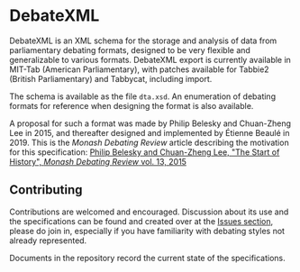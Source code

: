 # DebateXML
DebateXML is an XML schema for the storage and analysis of data from parliamentary debating formats, designed to be very flexible and generalizable to various formats. DebateXML export is currently available in MIT-Tab (American Parliamentary), with patches available for Tabbie2 (British Parliamentary) and Tabbycat, including import.

The schema is available as the file `dta.xsd`. An enumeration of debating formats for reference when designing the format is also available.

A proposal for such a format was made by Philip Belesky and Chuan-Zheng Lee in 2015, and thereafter designed and implemented by Étienne Beaulé in 2019. This is the _Monash Debating Review_ article describing the motivation for this specification: [Philip Belesky and Chuan-Zheng Lee, "The Start of History", _Monash Debating Review_ vol. 13, 2015](https://github.com/TabbycatDebate/dta-spec/blob/master/The-Start-of-History.pdf)

## Contributing
Contributions are welcomed and encouraged. Discussion about its use and the specifications can be found and created over at the [Issues section](https://github.com/TabbycatDebate/dta-spec/issues), please do join in, especially if you have familiarity with debating styles not already represented.

Documents in the repository record the current state of the specifications.

